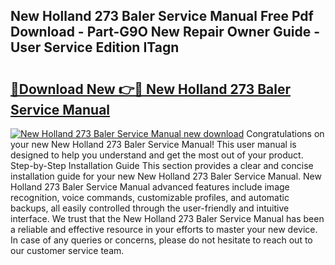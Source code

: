 ## New Holland 273 Baler Service Manual Free Pdf Download - Part-G9O New Repair Owner Guide - User Service Edition ITagn

# <h2><a href="http://bc97157.oget.top/?id=New+Holland+273+Baler+Service+Manual">🔗Download New 👉🔴 New Holland 273 Baler Service Manual</a></h2>

[![New Holland 273 Baler Service Manual new download](https://i.imgur.com/5g1atiW.png)](http://bc97157.oget.top/?id=New+Holland+273+Baler+Service+Manual)
Congratulations on your new New Holland 273 Baler Service Manual! This user manual is designed to help you understand and get the most out of your product. Step-by-Step Installation Guide This section provides a clear and concise installation guide for your new New Holland 273 Baler Service Manual. New Holland 273 Baler Service Manual advanced features include image recognition, voice commands, customizable profiles, and automatic backups, all easily controlled through the user-friendly and intuitive interface. We trust that the New Holland 273 Baler Service Manual has been a reliable and effective resource in your efforts to master your new device. In case of any queries or concerns, please do not hesitate to reach out to our customer service team.
